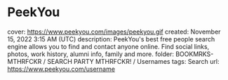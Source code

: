 # PeekYou

cover: https://www.peekyou.com/images/peekyou.gif
created: November 15, 2022 3:15 AM (UTC)
description: PeekYou's best free people search engine allows you to find and contact anyone online. Find social links, photos, work history, alumni info, family and more.
folder: BOOKMRKS-MTHRFCKR / SEARCH PARTY MTHRFCKR! / Usernames
tags: Search
url: https://www.peekyou.com/username